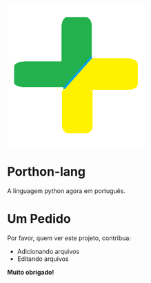 ![Imagem porthon](porthon.png)
# Porthon-lang
A linguagem python agora em português.

# Um Pedido

Por favor, quem ver este projeto, contribua:

- Adicionando arquivos
- Editando arquivos

**Muito obrigado!**
